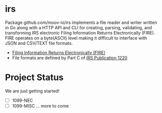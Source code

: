 # irs
Package github.com/moov-io/irs implements a file reader and writer written in Go along with a HTTP API and CLI for creating, parsing, validating, and transforming IRS electronic Filing Information Returns Electronically (FIRE). FIRE operates on a byte(ASCII) level making it difficult to interface with JSON and CSV/TEXT file formats.

- [Filing Information Returns Electronically (FIRE)](https://www.irs.gov/e-file-providers/filing-information-returns-electronically-fire)
- File formats are defined by Part C of [IRS Publication 1220](https://www.irs.gov/pub/irs-pdf/p1220.pdf)

# Project Status

We are just getting started! 

- [ ] 1099-NEC  
- [ ] 1099-MISC
... more to come 
